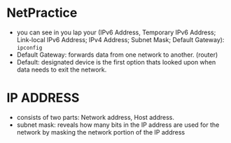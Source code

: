 # NetPractice

- you can see in you lap your (IPv6 Address, Temporary IPv6 Address; Link-local IPv6 Address; IPv4 Address; Subnet Mask; Default Gateway): ``` ipconfig ```
- Default Gateway: forwards data from one network to another. (router)
- Default: designated device is the first option thats looked upon when data needs to exit the network.

# IP ADDRESS
- consists of two parts: Network address, Host address.
- subnet mask: reveals how many bits in the IP address are used for the network by masking the network portion of the IP address
 
